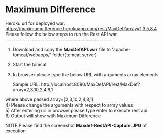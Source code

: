 # Maximum Difference
Heroku url for deployed war:  https://maximumdifference.herokuapp.com/rest/MaxDef?array=1,3,5,8,4
<br />
Please follow the below steps to run the Rest API war<br />
----------------------------------------------------<br />

1) Download and copy the <b>MaxDefAPI.war</b> file to 'apache-tomcat/webapps/' folder(tomcat server)<br />
2) Start the tomcat<br />
3) In browser please type the below URL with arguments array elements

    Sample URL:  http://localhost:8080/MaxDefAPI/rest/MaxDef?array=2,3,10,2,4,8,1

  where above passed array=[2,3,10,2,4,8,1]<br />
4) Please change the arguments with respect to array values<br />
5) After entering url in browser.please type enter to execute rest api<br />
6) Output will show with Maximum Difference<br />

NOTE:Please find the screenshot <b>Maxdef-RestAPI-Capture.JPG</b> of execution<br />
